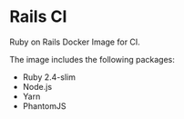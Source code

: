 # Rails CI

Ruby on Rails Docker Image for CI.

The image includes the following packages:
- Ruby 2.4-slim
- Node.js
- Yarn
- PhantomJS
